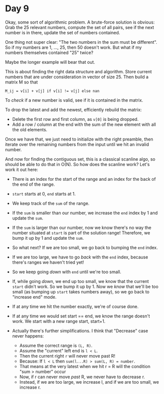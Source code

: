 # Day 9
Okay, some sort of algorithmic problem. A brute-force solution is obvious: Grab the 
25 relevant numbers, compute the set of all pairs, see if the next number is in there, 
update the set of numbers contained.

One thing not super clear: "The two numbers in the sum must be different". So if my numbers 
are 1, ..., 25, then 50 doesn't work. But what if my numbers themselves contained "25" twice?

Maybe the longer example will bear that out.

This is about finding the right data structure and algorithm. Store current numbers that 
are under consideration in vector of size 25. Then build a matrix M so that 

`M_ij = v[i] + v[j] if v[i] != v[j] else nan`

To _check_ if a new number is valid, see if it is contained in the matrix.

To drop the latest and add the newest, efficiently rebuild the matrix:
- Delete the first row and first column, as `v[0]` is being dropped.
- Add a row / column at the end with the sum of the new element with all the old elements.

Once we have that, we just need to initialize with the right preamble, then iterate over the 
remaining numbers from the input until we hit an invalid number.

And now for finding the contiguous set, this is a classical scanline algo, so should be able to 
do that in O(N). So how does the scanline work? Let's work it out here:

- There is an index for the start of the range and an index for the back of the end of the range.
- `start` starts at 0, `end` starts at 1.
- We keep track of the `sum` of the range.
- If the `sum` is smaller than our number, we increase the `end` index by 1 and update the `sum`.
- If the `sum` is larger than our number, now we know there's no way the number situated at `start` is part of 
  the solution range! Therefore, we bump it up by 1 and update the `sum`.
- So what next? If we are too small, we go back to bumping the `end` index.
- If we are too large, we have to go _back_ with the `end` index, because there's ranges we haven't tried yet!
- So we keep going _down_ with `end` until we're too small.
- If, while going _down_, we end up too small, we know that the current `start` didn't work. So we bump it up
  by 1. Now we _know_ that we'll be too small (as bumping up `start` takes numbers away), so we go back to "increase end" mode.
- If at any time we hit the number exactly, we're of course done.
- If at any time we would set start == end, we know the range doesn't work. We start with a new range start, start+1.


- Actually there's further simplifications. I think that "Decrease" case never happens:
    - Assume the correct range is `(L, R)`.
    - Assume the "current" left end is `l < L`.
    - Then the current right `r` will never move past R!
    - Because: If `l < L` then `sum(l...R) > sum(L, R) = number`.
    - That means at the very latest when we hit r = R will the condition "sum > number" occur
    - Now, if r can never move _past_ R, we never have to decrease r.
    - Instead, if we are too large, we increase l, and if we are too small, we increase r.